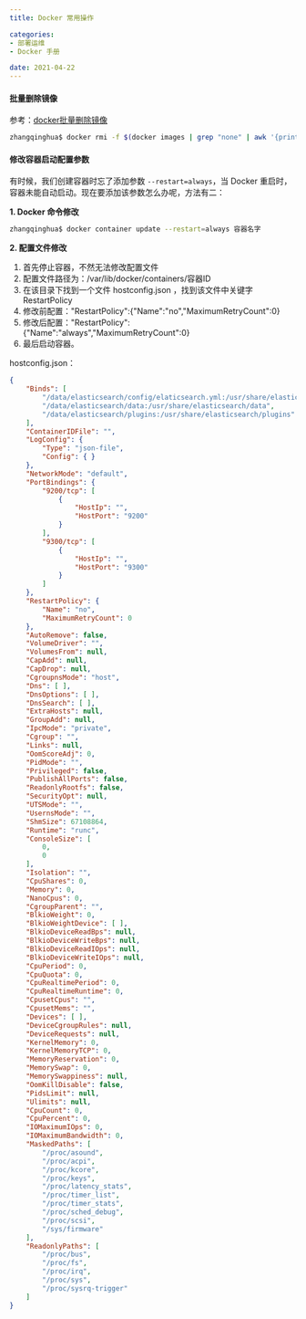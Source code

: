 ```yaml
---
title: Docker 常用操作

categories:
- 部署运维
- Docker 手册

date: 2021-04-22
---
```

#### 批量删除镜像
参考：[docker批量删除镜像](https://blog.csdn.net/benben_2015/article/details/90081468)

```bash
zhangqinghua$ docker rmi -f $(docker images | grep "none" | awk '{print $3}')
```

#### 修改容器启动配置参数
有时候，我们创建容器时忘了添加参数 `--restart=always`，当 Docker 重启时，容器未能自动启动。现在要添加该参数怎么办呢，方法有二：

**1. Docker 命令修改**

```bash
zhangqinghua$ docker container update --restart=always 容器名字
```

**2. 配置文件修改**

1. 首先停止容器，不然无法修改配置文件
1. 配置文件路径为：/var/lib/docker/containers/容器ID
1. 在该目录下找到一个文件 hostconfig.json ，找到该文件中关键字 RestartPolicy
1. 修改前配置："RestartPolicy":{"Name":"no","MaximumRetryCount":0}
1. 修改后配置："RestartPolicy":{"Name":"always","MaximumRetryCount":0}
1. 最后启动容器。

hostconfig.json：

```json
{
    "Binds": [
        "/data/elasticsearch/config/elaticsearch.yml:/usr/share/elasticsearch/config/elaticsearch.yml", 
        "/data/elasticsearch/data:/usr/share/elasticsearch/data", 
        "/data/elasticsearch/plugins:/usr/share/elasticsearch/plugins"
    ], 
    "ContainerIDFile": "", 
    "LogConfig": {
        "Type": "json-file", 
        "Config": { }
    }, 
    "NetworkMode": "default", 
    "PortBindings": {
        "9200/tcp": [
            {
                "HostIp": "", 
                "HostPort": "9200"
            }
        ], 
        "9300/tcp": [
            {
                "HostIp": "", 
                "HostPort": "9300"
            }
        ]
    }, 
    "RestartPolicy": {
        "Name": "no", 
        "MaximumRetryCount": 0
    }, 
    "AutoRemove": false, 
    "VolumeDriver": "", 
    "VolumesFrom": null, 
    "CapAdd": null, 
    "CapDrop": null, 
    "CgroupnsMode": "host", 
    "Dns": [ ], 
    "DnsOptions": [ ], 
    "DnsSearch": [ ], 
    "ExtraHosts": null, 
    "GroupAdd": null, 
    "IpcMode": "private", 
    "Cgroup": "", 
    "Links": null, 
    "OomScoreAdj": 0, 
    "PidMode": "", 
    "Privileged": false, 
    "PublishAllPorts": false, 
    "ReadonlyRootfs": false, 
    "SecurityOpt": null, 
    "UTSMode": "", 
    "UsernsMode": "", 
    "ShmSize": 67108864, 
    "Runtime": "runc", 
    "ConsoleSize": [
        0, 
        0
    ], 
    "Isolation": "", 
    "CpuShares": 0, 
    "Memory": 0, 
    "NanoCpus": 0, 
    "CgroupParent": "", 
    "BlkioWeight": 0, 
    "BlkioWeightDevice": [ ], 
    "BlkioDeviceReadBps": null, 
    "BlkioDeviceWriteBps": null, 
    "BlkioDeviceReadIOps": null, 
    "BlkioDeviceWriteIOps": null, 
    "CpuPeriod": 0, 
    "CpuQuota": 0, 
    "CpuRealtimePeriod": 0, 
    "CpuRealtimeRuntime": 0, 
    "CpusetCpus": "", 
    "CpusetMems": "", 
    "Devices": [ ], 
    "DeviceCgroupRules": null, 
    "DeviceRequests": null, 
    "KernelMemory": 0, 
    "KernelMemoryTCP": 0, 
    "MemoryReservation": 0, 
    "MemorySwap": 0, 
    "MemorySwappiness": null, 
    "OomKillDisable": false, 
    "PidsLimit": null, 
    "Ulimits": null, 
    "CpuCount": 0, 
    "CpuPercent": 0, 
    "IOMaximumIOps": 0, 
    "IOMaximumBandwidth": 0, 
    "MaskedPaths": [
        "/proc/asound", 
        "/proc/acpi", 
        "/proc/kcore", 
        "/proc/keys", 
        "/proc/latency_stats", 
        "/proc/timer_list", 
        "/proc/timer_stats", 
        "/proc/sched_debug", 
        "/proc/scsi", 
        "/sys/firmware"
    ], 
    "ReadonlyPaths": [
        "/proc/bus", 
        "/proc/fs", 
        "/proc/irq", 
        "/proc/sys", 
        "/proc/sysrq-trigger"
    ]
}
```